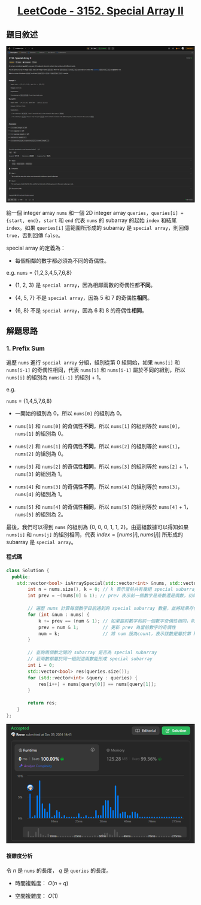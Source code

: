 # <center> [LeetCode - 3152. Special Array II](https://leetcode.com/problems/special-array-ii/description/https://leetcode.com/problems/special-array-ii/description/) </center>

## 題目敘述

[![](https://raw.githubusercontent.com/reese60525/ForPicGo/main/Pictures/20241210161408270.png)](https://raw.githubusercontent.com/reese60525/ForPicGo/main/Pictures/20241210161408270.png)

給一個 integer array `nums` 和一個 2D integer array `queries`，`queries[i] = {start, end}`，`start` 和 `end` 代表 `nums` 的 subarray 的起始 `index` 和結尾 `index`。如果 `queries[i]` 這範圍所形成的 subarray 是 `special array`，則回傳 `true`，否則回傳 `false`。

special array 的定義為：

- 每個相鄰的數字都必須為不同的奇偶性。

e.g. `nums` = {1,2,3,4,5,7,6,8}

- {1, 2, 3} 是 `special array`，因為相鄰兩數的奇偶性都**不同**。

- {4, 5, 7} 不是 `special array`，因為 5 和 7 的奇偶性**相同**。

- {6, 8} 不是 `special array`，因為 6 和 8 的奇偶性**相同**。

## 解題思路

### 1. Prefix Sum

遍歷 `nums` 進行 `special array` 分組，組別從第 0 組開始，如果 `nums[i]` 和 `nums[i-1]` 的奇偶性相同，代表 `nums[i]` 和 `nums[i-1]` 屬於不同的組別，所以 `nums[i]` 的組別為 `nums[i-1]` 的組別 + 1。

e.g.

`nums` = {1,4,5,7,6,8}

- 一開始的組別為 0，所以 `nums[0]` 的組別為 0。

- `nums[1]` 和 `nums[0]` 的奇偶性**不同**，所以 `nums[1]` 的組別等於 `nums[0]`，`nums[1]` 的組別為 0。

- `nums[2]` 和 `nums[1]` 的奇偶性**不同**，所以 `nums[2]` 的組別等於 `nums[1]`，`nums[2]` 的組別為 0。

- `nums[3]` 和 `nums[2]` 的奇偶性**相同**，所以 `nums[3]` 的組別等於 `nums[2]` + 1，`nums[3]` 的組別為 1。

- `nums[4]` 和 `nums[3]` 的奇偶性**不同**，所以 `nums[4]` 的組別等於 `nums[3]`，`nums[4]` 的組別為 1。

- `nums[5]` 和 `nums[4]` 的奇偶性**相同**，所以 `nums[5]` 的組別等於 `nums[4]` + 1，`nums[5]` 的組別為 2。

最後，我們可以得到 `nums` 的組別為 {0, 0, 0, 1, 1, 2}。由這組數據可以得知如果 `nums[i]` 和 `nums[j]` 的組別相同，代表 $index = [nums[i],nums[j]]$ 所形成的 subarray 是 `special array`。

#### 程式碼

```c++ {.line-numbers}
class Solution {
  public:
    std::vector<bool> isArraySpecial(std::vector<int> &nums, std::vector<std::vector<int>> &queries) {
        int n = nums.size(), k = 0; // k 表示當前共有幾組 special subarray
        int prev = ~(nums[0] & 1); // prev 表示前一個數字是奇數還是偶數，初始化為 nums[0] 的奇偶數的相反

        // 遍歷 nums 計算每個數字目前遇到的 special subarray 數量，並將結果存儲在 nums 中
        for (int &num : nums) {
            k += prev == (num & 1); // 如果當前數字和前一個數字奇偶性相同，則 k 加 1
            prev = num & 1;         // 更新 prev 為當前數字的奇偶性
            num = k;                // 將 num 設為count，表示該數是屬於第 k 組的 special subarray
        }

        // 查詢兩個數之間的 subarray 是否為 special subarray
        // 若兩數都屬於同一組則這兩數能形成 special subarray
        int i = 0;
        std::vector<bool> res(queries.size());
        for (std::vector<int> &query : queries) {
            res[i++] = nums[query[0]] == nums[query[1]];
        }

        return res;
    }
};
```

[![](https://raw.githubusercontent.com/reese60525/ForPicGo/main/Pictures/20241209144541582.png)](https://raw.githubusercontent.com/reese60525/ForPicGo/main/Pictures/20241209144541582.png)

#### 複雜度分析

令 $n$ 是 `nums` 的長度， $q$ 是 `queries` 的長度。

- 時間複雜度： $O(n + q)$

- 空間複雜度： $O(1)$
